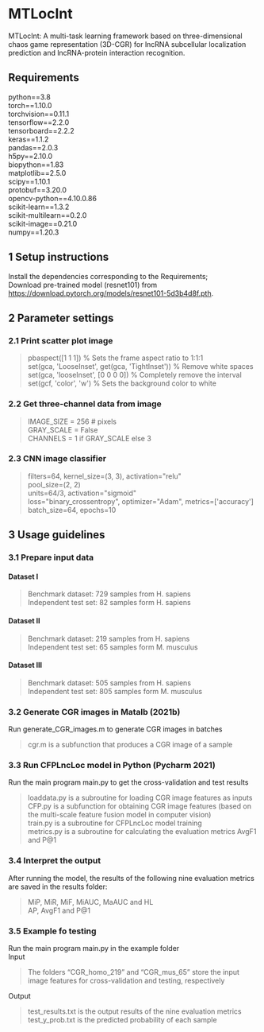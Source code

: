 # MTLocInt
MTLocInt: A multi-task learning framework based on three-dimensional chaos game representation (3D-CGR) for lncRNA subcellular localization prediction and lncRNA-protein interaction recognition.

## Requirements
python==3.8\
torch==1.10.0\
torchvision==0.11.1\
tensorflow==2.2.0\
tensorboard==2.2.2\
keras==1.1.2\
pandas==2.0.3\
h5py==2.10.0\
biopython==1.83\
matplotlib==2.5.0\
scipy==1.10.1\
protobuf==3.20.0\
opencv-python==4.10.0.86\
scikit-learn==1.3.2\
scikit-multilearn==0.2.0\
scikit-image==0.21.0\
numpy==1.20.3

## 1 Setup instructions
Install the dependencies corresponding to the Requirements;\
Download pre-trained model (resnet101) from https://download.pytorch.org/models/resnet101-5d3b4d8f.pth.

## 2 Parameter settings
### 2.1 Print scatter plot image
>pbaspect([1 1 1])                              % Sets the frame aspect ratio to 1:1:1\
>set(gca, 'LooseInset', get(gca, 'TightInset')) % Remove white spaces\
>set(gca, 'looseInset', [0 0 0 0])              % Completely remove the interval\
>set(gcf, 'color', 'w')                         % Sets the background color to white
### 2.2 Get three-channel data from image
>IMAGE_SIZE = 256  # pixels\
>GRAY_SCALE = False\
>CHANNELS = 1 if GRAY_SCALE else 3
### 2.3 CNN image classifier
>filters=64, kernel_size=(3, 3), activation="relu"\
>pool_size=(2, 2)\
>units=64/3, activation="sigmoid"\
>loss="binary_crossentropy", optimizer="Adam", metrics=['accuracy']\
>batch_size=64, epochs=10

## 3 Usage guidelines
### 3.1 Prepare input data
#### Dataset I
>Benchmark dataset: 729 samples from H. sapiens\
>Independent test set: 82 samples form H. sapiens
#### Dataset II
>Benchmark dataset: 219 samples from H. sapiens\
>Independent test set: 65 samples form M. musculus
#### Dataset III
>Benchmark dataset: 505 samples from H. sapiens\
>Independent test set: 805 samples form M. musculus
### 3.2 Generate CGR images in Matalb (2021b)
Run generate_CGR_images.m to generate CGR images in batches
>cgr.m is a subfunction that produces a CGR image of a sample
### 3.3 Run CFPLncLoc model in Python (Pycharm 2021)
Run the main program main.py to get the cross-validation and test results
>loaddata.py is a subroutine for loading CGR image features as inputs\
>CFP.py is a subfunction for obtaining CGR image features (based on the multi-scale feature fusion model in computer vision)\
>train.py is a subroutine for CFPLncLoc model training\
>metrics.py is a subroutine for calculating the evaluation metrics AvgF1 and P@1
### 3.4 Interpret the output
After running the model, the results of the following nine evaluation metrics are saved in the results folder:
>MiP, MiR, MiF, MiAUC, MaAUC and HL\
>AP, AvgF1 and P@1
### 3.5 Example fo testing
Run the main program main.py in the example folder\
Input
>The folders “CGR_homo_219” and “CGR_mus_65” store the input image features for cross-validation and testing, respectively

Output
>test_results.txt is the output results of the nine evaluation metrics\
>test_y_prob.txt is the predicted probability of each sample
